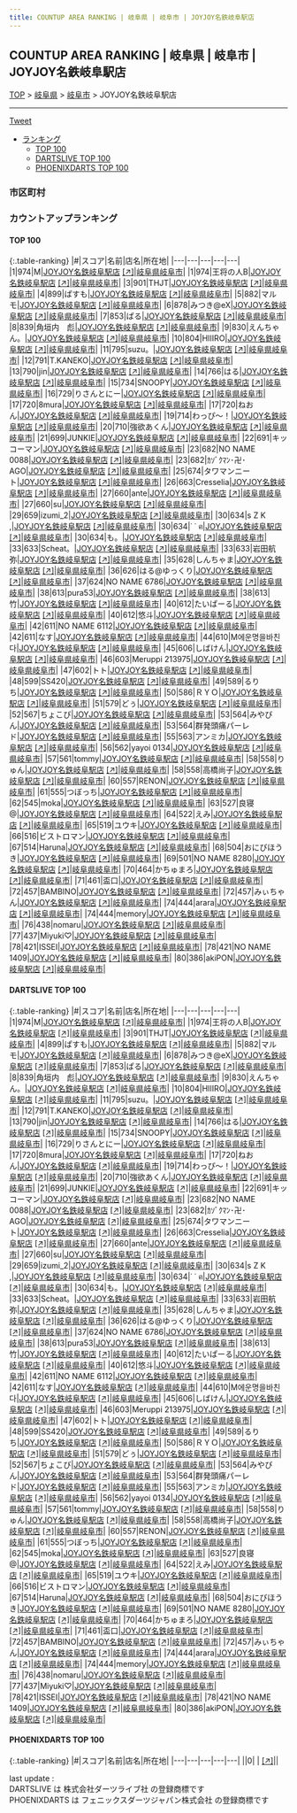 ```yaml
---
title: COUNTUP AREA RANKING | 岐阜県 | 岐阜市 | JOYJOY名鉄岐阜駅店
---
```

## COUNTUP AREA RANKING | 岐阜県 | 岐阜市 | JOYJOY名鉄岐阜駅店

[TOP](/darts/rank/) > [岐阜県](/darts/rank/岐阜県/) > [岐阜市](/darts/rank/岐阜県/岐阜市/) > JOYJOY名鉄岐阜駅店

___

<a href="https://twitter.com/share?ref_src=twsrc%5Etfw" data-text="COUNTUP AREA RANKING | 岐阜県岐阜市JOYJOY名鉄岐阜駅店" class="twitter-share-button" data-hashtags="DARTSLIVE,PHOENIXDARTS,darts,ダーツ" data-show-count="false">Tweet</a>

* [ランキング](#カウントアップランキング)
    * [TOP 100](#top-100)
    * [DARTSLIVE TOP 100](#dartslive-top-100)
    * [PHOENIXDARTS TOP 100](#phoenixdarts-top-100)

### 市区町村

<ul>

</ul>

### カウントアップランキング

#### TOP 100



{:.table-ranking}
|#|スコア|名前|店名|所在地|
|---|---|---|---|---|
|1|974|<span class="rank-name-dl">M</span>|<a href="/darts/rank/shops/5dc2d26ad080ddaaa3f63593b5358cc4.html">JOYJOY名鉄岐阜駅店</a> <a href="https://search.dartslive.com/jp/shop/5dc2d26ad080ddaaa3f63593b5358cc4">[↗]</a>|<a href="/darts/rank/岐阜県/岐阜市">岐阜県岐阜市</a>|
|1|974|<span class="rank-name-dl">王将の人B</span>|<a href="/darts/rank/shops/5dc2d26ad080ddaaa3f63593b5358cc4.html">JOYJOY名鉄岐阜駅店</a> <a href="https://search.dartslive.com/jp/shop/5dc2d26ad080ddaaa3f63593b5358cc4">[↗]</a>|<a href="/darts/rank/岐阜県/岐阜市">岐阜県岐阜市</a>|
|3|901|<span class="rank-name-dl">THJT</span>|<a href="/darts/rank/shops/5dc2d26ad080ddaaa3f63593b5358cc4.html">JOYJOY名鉄岐阜駅店</a> <a href="https://search.dartslive.com/jp/shop/5dc2d26ad080ddaaa3f63593b5358cc4">[↗]</a>|<a href="/darts/rank/岐阜県/岐阜市">岐阜県岐阜市</a>|
|4|899|<span class="rank-name-dl">ぱすも</span>|<a href="/darts/rank/shops/5dc2d26ad080ddaaa3f63593b5358cc4.html">JOYJOY名鉄岐阜駅店</a> <a href="https://search.dartslive.com/jp/shop/5dc2d26ad080ddaaa3f63593b5358cc4">[↗]</a>|<a href="/darts/rank/岐阜県/岐阜市">岐阜県岐阜市</a>|
|5|882|<span class="rank-name-dl">マルモ</span>|<a href="/darts/rank/shops/5dc2d26ad080ddaaa3f63593b5358cc4.html">JOYJOY名鉄岐阜駅店</a> <a href="https://search.dartslive.com/jp/shop/5dc2d26ad080ddaaa3f63593b5358cc4">[↗]</a>|<a href="/darts/rank/岐阜県/岐阜市">岐阜県岐阜市</a>|
|6|878|<span class="rank-name-dl">みつき@eX</span>|<a href="/darts/rank/shops/5dc2d26ad080ddaaa3f63593b5358cc4.html">JOYJOY名鉄岐阜駅店</a> <a href="https://search.dartslive.com/jp/shop/5dc2d26ad080ddaaa3f63593b5358cc4">[↗]</a>|<a href="/darts/rank/岐阜県/岐阜市">岐阜県岐阜市</a>|
|7|853|<span class="rank-name-dl">ぱる</span>|<a href="/darts/rank/shops/5dc2d26ad080ddaaa3f63593b5358cc4.html">JOYJOY名鉄岐阜駅店</a> <a href="https://search.dartslive.com/jp/shop/5dc2d26ad080ddaaa3f63593b5358cc4">[↗]</a>|<a href="/darts/rank/岐阜県/岐阜市">岐阜県岐阜市</a>|
|8|839|<span class="rank-name-dl">角垣内　彪</span>|<a href="/darts/rank/shops/5dc2d26ad080ddaaa3f63593b5358cc4.html">JOYJOY名鉄岐阜駅店</a> <a href="https://search.dartslive.com/jp/shop/5dc2d26ad080ddaaa3f63593b5358cc4">[↗]</a>|<a href="/darts/rank/岐阜県/岐阜市">岐阜県岐阜市</a>|
|9|830|<span class="rank-name-dl">えんちゃん。</span>|<a href="/darts/rank/shops/5dc2d26ad080ddaaa3f63593b5358cc4.html">JOYJOY名鉄岐阜駅店</a> <a href="https://search.dartslive.com/jp/shop/5dc2d26ad080ddaaa3f63593b5358cc4">[↗]</a>|<a href="/darts/rank/岐阜県/岐阜市">岐阜県岐阜市</a>|
|10|804|<span class="rank-name-dl">HIIIRO</span>|<a href="/darts/rank/shops/5dc2d26ad080ddaaa3f63593b5358cc4.html">JOYJOY名鉄岐阜駅店</a> <a href="https://search.dartslive.com/jp/shop/5dc2d26ad080ddaaa3f63593b5358cc4">[↗]</a>|<a href="/darts/rank/岐阜県/岐阜市">岐阜県岐阜市</a>|
|11|795|<span class="rank-name-dl">suzu。</span>|<a href="/darts/rank/shops/5dc2d26ad080ddaaa3f63593b5358cc4.html">JOYJOY名鉄岐阜駅店</a> <a href="https://search.dartslive.com/jp/shop/5dc2d26ad080ddaaa3f63593b5358cc4">[↗]</a>|<a href="/darts/rank/岐阜県/岐阜市">岐阜県岐阜市</a>|
|12|791|<span class="rank-name-dl">T.KANEKO</span>|<a href="/darts/rank/shops/5dc2d26ad080ddaaa3f63593b5358cc4.html">JOYJOY名鉄岐阜駅店</a> <a href="https://search.dartslive.com/jp/shop/5dc2d26ad080ddaaa3f63593b5358cc4">[↗]</a>|<a href="/darts/rank/岐阜県/岐阜市">岐阜県岐阜市</a>|
|13|790|<span class="rank-name-dl">jin</span>|<a href="/darts/rank/shops/5dc2d26ad080ddaaa3f63593b5358cc4.html">JOYJOY名鉄岐阜駅店</a> <a href="https://search.dartslive.com/jp/shop/5dc2d26ad080ddaaa3f63593b5358cc4">[↗]</a>|<a href="/darts/rank/岐阜県/岐阜市">岐阜県岐阜市</a>|
|14|766|<span class="rank-name-dl">はる</span>|<a href="/darts/rank/shops/5dc2d26ad080ddaaa3f63593b5358cc4.html">JOYJOY名鉄岐阜駅店</a> <a href="https://search.dartslive.com/jp/shop/5dc2d26ad080ddaaa3f63593b5358cc4">[↗]</a>|<a href="/darts/rank/岐阜県/岐阜市">岐阜県岐阜市</a>|
|15|734|<span class="rank-name-dl">SNOOPY</span>|<a href="/darts/rank/shops/5dc2d26ad080ddaaa3f63593b5358cc4.html">JOYJOY名鉄岐阜駅店</a> <a href="https://search.dartslive.com/jp/shop/5dc2d26ad080ddaaa3f63593b5358cc4">[↗]</a>|<a href="/darts/rank/岐阜県/岐阜市">岐阜県岐阜市</a>|
|16|729|<span class="rank-name-dl">りさんとにー</span>|<a href="/darts/rank/shops/5dc2d26ad080ddaaa3f63593b5358cc4.html">JOYJOY名鉄岐阜駅店</a> <a href="https://search.dartslive.com/jp/shop/5dc2d26ad080ddaaa3f63593b5358cc4">[↗]</a>|<a href="/darts/rank/岐阜県/岐阜市">岐阜県岐阜市</a>|
|17|720|<span class="rank-name-dl">8mura</span>|<a href="/darts/rank/shops/5dc2d26ad080ddaaa3f63593b5358cc4.html">JOYJOY名鉄岐阜駅店</a> <a href="https://search.dartslive.com/jp/shop/5dc2d26ad080ddaaa3f63593b5358cc4">[↗]</a>|<a href="/darts/rank/岐阜県/岐阜市">岐阜県岐阜市</a>|
|17|720|<span class="rank-name-dl">ねおん</span>|<a href="/darts/rank/shops/5dc2d26ad080ddaaa3f63593b5358cc4.html">JOYJOY名鉄岐阜駅店</a> <a href="https://search.dartslive.com/jp/shop/5dc2d26ad080ddaaa3f63593b5358cc4">[↗]</a>|<a href="/darts/rank/岐阜県/岐阜市">岐阜県岐阜市</a>|
|19|714|<span class="rank-name-dl">わっぴ〜！</span>|<a href="/darts/rank/shops/5dc2d26ad080ddaaa3f63593b5358cc4.html">JOYJOY名鉄岐阜駅店</a> <a href="https://search.dartslive.com/jp/shop/5dc2d26ad080ddaaa3f63593b5358cc4">[↗]</a>|<a href="/darts/rank/岐阜県/岐阜市">岐阜県岐阜市</a>|
|20|710|<span class="rank-name-dl">強欲あくん</span>|<a href="/darts/rank/shops/5dc2d26ad080ddaaa3f63593b5358cc4.html">JOYJOY名鉄岐阜駅店</a> <a href="https://search.dartslive.com/jp/shop/5dc2d26ad080ddaaa3f63593b5358cc4">[↗]</a>|<a href="/darts/rank/岐阜県/岐阜市">岐阜県岐阜市</a>|
|21|699|<span class="rank-name-dl">JUNKIE</span>|<a href="/darts/rank/shops/5dc2d26ad080ddaaa3f63593b5358cc4.html">JOYJOY名鉄岐阜駅店</a> <a href="https://search.dartslive.com/jp/shop/5dc2d26ad080ddaaa3f63593b5358cc4">[↗]</a>|<a href="/darts/rank/岐阜県/岐阜市">岐阜県岐阜市</a>|
|22|691|<span class="rank-name-dl">キッコーマン</span>|<a href="/darts/rank/shops/5dc2d26ad080ddaaa3f63593b5358cc4.html">JOYJOY名鉄岐阜駅店</a> <a href="https://search.dartslive.com/jp/shop/5dc2d26ad080ddaaa3f63593b5358cc4">[↗]</a>|<a href="/darts/rank/岐阜県/岐阜市">岐阜県岐阜市</a>|
|23|682|<span class="rank-name-dl">NO NAME 0088</span>|<a href="/darts/rank/shops/5dc2d26ad080ddaaa3f63593b5358cc4.html">JOYJOY名鉄岐阜駅店</a> <a href="https://search.dartslive.com/jp/shop/5dc2d26ad080ddaaa3f63593b5358cc4">[↗]</a>|<a href="/darts/rank/岐阜県/岐阜市">岐阜県岐阜市</a>|
|23|682|<span class="rank-name-dl">ｶｿﾞｸﾏﾝ･卍･AGO</span>|<a href="/darts/rank/shops/5dc2d26ad080ddaaa3f63593b5358cc4.html">JOYJOY名鉄岐阜駅店</a> <a href="https://search.dartslive.com/jp/shop/5dc2d26ad080ddaaa3f63593b5358cc4">[↗]</a>|<a href="/darts/rank/岐阜県/岐阜市">岐阜県岐阜市</a>|
|25|674|<span class="rank-name-dl">タワマンニート</span>|<a href="/darts/rank/shops/5dc2d26ad080ddaaa3f63593b5358cc4.html">JOYJOY名鉄岐阜駅店</a> <a href="https://search.dartslive.com/jp/shop/5dc2d26ad080ddaaa3f63593b5358cc4">[↗]</a>|<a href="/darts/rank/岐阜県/岐阜市">岐阜県岐阜市</a>|
|26|663|<span class="rank-name-dl">Cresselia</span>|<a href="/darts/rank/shops/5dc2d26ad080ddaaa3f63593b5358cc4.html">JOYJOY名鉄岐阜駅店</a> <a href="https://search.dartslive.com/jp/shop/5dc2d26ad080ddaaa3f63593b5358cc4">[↗]</a>|<a href="/darts/rank/岐阜県/岐阜市">岐阜県岐阜市</a>|
|27|660|<span class="rank-name-dl">ante</span>|<a href="/darts/rank/shops/5dc2d26ad080ddaaa3f63593b5358cc4.html">JOYJOY名鉄岐阜駅店</a> <a href="https://search.dartslive.com/jp/shop/5dc2d26ad080ddaaa3f63593b5358cc4">[↗]</a>|<a href="/darts/rank/岐阜県/岐阜市">岐阜県岐阜市</a>|
|27|660|<span class="rank-name-dl">su</span>|<a href="/darts/rank/shops/5dc2d26ad080ddaaa3f63593b5358cc4.html">JOYJOY名鉄岐阜駅店</a> <a href="https://search.dartslive.com/jp/shop/5dc2d26ad080ddaaa3f63593b5358cc4">[↗]</a>|<a href="/darts/rank/岐阜県/岐阜市">岐阜県岐阜市</a>|
|29|659|<span class="rank-name-dl">izumi_2</span>|<a href="/darts/rank/shops/5dc2d26ad080ddaaa3f63593b5358cc4.html">JOYJOY名鉄岐阜駅店</a> <a href="https://search.dartslive.com/jp/shop/5dc2d26ad080ddaaa3f63593b5358cc4">[↗]</a>|<a href="/darts/rank/岐阜県/岐阜市">岐阜県岐阜市</a>|
|30|634|<span class="rank-name-dl">s Z K ,</span>|<a href="/darts/rank/shops/5dc2d26ad080ddaaa3f63593b5358cc4.html">JOYJOY名鉄岐阜駅店</a> <a href="https://search.dartslive.com/jp/shop/5dc2d26ad080ddaaa3f63593b5358cc4">[↗]</a>|<a href="/darts/rank/岐阜県/岐阜市">岐阜県岐阜市</a>|
|30|634|<span class="rank-name-dl">˙‎ ˙ ฅ</span>|<a href="/darts/rank/shops/5dc2d26ad080ddaaa3f63593b5358cc4.html">JOYJOY名鉄岐阜駅店</a> <a href="https://search.dartslive.com/jp/shop/5dc2d26ad080ddaaa3f63593b5358cc4">[↗]</a>|<a href="/darts/rank/岐阜県/岐阜市">岐阜県岐阜市</a>|
|30|634|<span class="rank-name-dl">も。</span>|<a href="/darts/rank/shops/5dc2d26ad080ddaaa3f63593b5358cc4.html">JOYJOY名鉄岐阜駅店</a> <a href="https://search.dartslive.com/jp/shop/5dc2d26ad080ddaaa3f63593b5358cc4">[↗]</a>|<a href="/darts/rank/岐阜県/岐阜市">岐阜県岐阜市</a>|
|33|633|<span class="rank-name-dl">Scheat。</span>|<a href="/darts/rank/shops/5dc2d26ad080ddaaa3f63593b5358cc4.html">JOYJOY名鉄岐阜駅店</a> <a href="https://search.dartslive.com/jp/shop/5dc2d26ad080ddaaa3f63593b5358cc4">[↗]</a>|<a href="/darts/rank/岐阜県/岐阜市">岐阜県岐阜市</a>|
|33|633|<span class="rank-name-dl">岩田航弥</span>|<a href="/darts/rank/shops/5dc2d26ad080ddaaa3f63593b5358cc4.html">JOYJOY名鉄岐阜駅店</a> <a href="https://search.dartslive.com/jp/shop/5dc2d26ad080ddaaa3f63593b5358cc4">[↗]</a>|<a href="/darts/rank/岐阜県/岐阜市">岐阜県岐阜市</a>|
|35|628|<span class="rank-name-dl">しんちゃま</span>|<a href="/darts/rank/shops/5dc2d26ad080ddaaa3f63593b5358cc4.html">JOYJOY名鉄岐阜駅店</a> <a href="https://search.dartslive.com/jp/shop/5dc2d26ad080ddaaa3f63593b5358cc4">[↗]</a>|<a href="/darts/rank/岐阜県/岐阜市">岐阜県岐阜市</a>|
|36|626|<span class="rank-name-dl">はる@ゆっくり</span>|<a href="/darts/rank/shops/5dc2d26ad080ddaaa3f63593b5358cc4.html">JOYJOY名鉄岐阜駅店</a> <a href="https://search.dartslive.com/jp/shop/5dc2d26ad080ddaaa3f63593b5358cc4">[↗]</a>|<a href="/darts/rank/岐阜県/岐阜市">岐阜県岐阜市</a>|
|37|624|<span class="rank-name-dl">NO NAME 6786</span>|<a href="/darts/rank/shops/5dc2d26ad080ddaaa3f63593b5358cc4.html">JOYJOY名鉄岐阜駅店</a> <a href="https://search.dartslive.com/jp/shop/5dc2d26ad080ddaaa3f63593b5358cc4">[↗]</a>|<a href="/darts/rank/岐阜県/岐阜市">岐阜県岐阜市</a>|
|38|613|<span class="rank-name-dl">pura53</span>|<a href="/darts/rank/shops/5dc2d26ad080ddaaa3f63593b5358cc4.html">JOYJOY名鉄岐阜駅店</a> <a href="https://search.dartslive.com/jp/shop/5dc2d26ad080ddaaa3f63593b5358cc4">[↗]</a>|<a href="/darts/rank/岐阜県/岐阜市">岐阜県岐阜市</a>|
|38|613|<span class="rank-name-dl">竹</span>|<a href="/darts/rank/shops/5dc2d26ad080ddaaa3f63593b5358cc4.html">JOYJOY名鉄岐阜駅店</a> <a href="https://search.dartslive.com/jp/shop/5dc2d26ad080ddaaa3f63593b5358cc4">[↗]</a>|<a href="/darts/rank/岐阜県/岐阜市">岐阜県岐阜市</a>|
|40|612|<span class="rank-name-dl">たいぱーる</span>|<a href="/darts/rank/shops/5dc2d26ad080ddaaa3f63593b5358cc4.html">JOYJOY名鉄岐阜駅店</a> <a href="https://search.dartslive.com/jp/shop/5dc2d26ad080ddaaa3f63593b5358cc4">[↗]</a>|<a href="/darts/rank/岐阜県/岐阜市">岐阜県岐阜市</a>|
|40|612|<span class="rank-name-dl">悠斗</span>|<a href="/darts/rank/shops/5dc2d26ad080ddaaa3f63593b5358cc4.html">JOYJOY名鉄岐阜駅店</a> <a href="https://search.dartslive.com/jp/shop/5dc2d26ad080ddaaa3f63593b5358cc4">[↗]</a>|<a href="/darts/rank/岐阜県/岐阜市">岐阜県岐阜市</a>|
|42|611|<span class="rank-name-dl">NO NAME 6112</span>|<a href="/darts/rank/shops/5dc2d26ad080ddaaa3f63593b5358cc4.html">JOYJOY名鉄岐阜駅店</a> <a href="https://search.dartslive.com/jp/shop/5dc2d26ad080ddaaa3f63593b5358cc4">[↗]</a>|<a href="/darts/rank/岐阜県/岐阜市">岐阜県岐阜市</a>|
|42|611|<span class="rank-name-dl">なす</span>|<a href="/darts/rank/shops/5dc2d26ad080ddaaa3f63593b5358cc4.html">JOYJOY名鉄岐阜駅店</a> <a href="https://search.dartslive.com/jp/shop/5dc2d26ad080ddaaa3f63593b5358cc4">[↗]</a>|<a href="/darts/rank/岐阜県/岐阜市">岐阜県岐阜市</a>|
|44|610|<span class="rank-name-dl">M에운명을바친다</span>|<a href="/darts/rank/shops/5dc2d26ad080ddaaa3f63593b5358cc4.html">JOYJOY名鉄岐阜駅店</a> <a href="https://search.dartslive.com/jp/shop/5dc2d26ad080ddaaa3f63593b5358cc4">[↗]</a>|<a href="/darts/rank/岐阜県/岐阜市">岐阜県岐阜市</a>|
|45|606|<span class="rank-name-dl">しばけん</span>|<a href="/darts/rank/shops/5dc2d26ad080ddaaa3f63593b5358cc4.html">JOYJOY名鉄岐阜駅店</a> <a href="https://search.dartslive.com/jp/shop/5dc2d26ad080ddaaa3f63593b5358cc4">[↗]</a>|<a href="/darts/rank/岐阜県/岐阜市">岐阜県岐阜市</a>|
|46|603|<span class="rank-name-dl">Meruppi 213975</span>|<a href="/darts/rank/shops/5dc2d26ad080ddaaa3f63593b5358cc4.html">JOYJOY名鉄岐阜駅店</a> <a href="https://search.dartslive.com/jp/shop/5dc2d26ad080ddaaa3f63593b5358cc4">[↗]</a>|<a href="/darts/rank/岐阜県/岐阜市">岐阜県岐阜市</a>|
|47|602|<span class="rank-name-dl">トト</span>|<a href="/darts/rank/shops/5dc2d26ad080ddaaa3f63593b5358cc4.html">JOYJOY名鉄岐阜駅店</a> <a href="https://search.dartslive.com/jp/shop/5dc2d26ad080ddaaa3f63593b5358cc4">[↗]</a>|<a href="/darts/rank/岐阜県/岐阜市">岐阜県岐阜市</a>|
|48|599|<span class="rank-name-dl">SS420</span>|<a href="/darts/rank/shops/5dc2d26ad080ddaaa3f63593b5358cc4.html">JOYJOY名鉄岐阜駅店</a> <a href="https://search.dartslive.com/jp/shop/5dc2d26ad080ddaaa3f63593b5358cc4">[↗]</a>|<a href="/darts/rank/岐阜県/岐阜市">岐阜県岐阜市</a>|
|49|589|<span class="rank-name-dl">るりち</span>|<a href="/darts/rank/shops/5dc2d26ad080ddaaa3f63593b5358cc4.html">JOYJOY名鉄岐阜駅店</a> <a href="https://search.dartslive.com/jp/shop/5dc2d26ad080ddaaa3f63593b5358cc4">[↗]</a>|<a href="/darts/rank/岐阜県/岐阜市">岐阜県岐阜市</a>|
|50|586|<span class="rank-name-dl">ＲＹＯ</span>|<a href="/darts/rank/shops/5dc2d26ad080ddaaa3f63593b5358cc4.html">JOYJOY名鉄岐阜駅店</a> <a href="https://search.dartslive.com/jp/shop/5dc2d26ad080ddaaa3f63593b5358cc4">[↗]</a>|<a href="/darts/rank/岐阜県/岐阜市">岐阜県岐阜市</a>|
|51|579|<span class="rank-name-dl">どぅ</span>|<a href="/darts/rank/shops/5dc2d26ad080ddaaa3f63593b5358cc4.html">JOYJOY名鉄岐阜駅店</a> <a href="https://search.dartslive.com/jp/shop/5dc2d26ad080ddaaa3f63593b5358cc4">[↗]</a>|<a href="/darts/rank/岐阜県/岐阜市">岐阜県岐阜市</a>|
|52|567|<span class="rank-name-dl">ちょこび</span>|<a href="/darts/rank/shops/5dc2d26ad080ddaaa3f63593b5358cc4.html">JOYJOY名鉄岐阜駅店</a> <a href="https://search.dartslive.com/jp/shop/5dc2d26ad080ddaaa3f63593b5358cc4">[↗]</a>|<a href="/darts/rank/岐阜県/岐阜市">岐阜県岐阜市</a>|
|53|564|<span class="rank-name-dl">みやびん</span>|<a href="/darts/rank/shops/5dc2d26ad080ddaaa3f63593b5358cc4.html">JOYJOY名鉄岐阜駅店</a> <a href="https://search.dartslive.com/jp/shop/5dc2d26ad080ddaaa3f63593b5358cc4">[↗]</a>|<a href="/darts/rank/岐阜県/岐阜市">岐阜県岐阜市</a>|
|53|564|<span class="rank-name-dl">群発頭痛パーレド</span>|<a href="/darts/rank/shops/5dc2d26ad080ddaaa3f63593b5358cc4.html">JOYJOY名鉄岐阜駅店</a> <a href="https://search.dartslive.com/jp/shop/5dc2d26ad080ddaaa3f63593b5358cc4">[↗]</a>|<a href="/darts/rank/岐阜県/岐阜市">岐阜県岐阜市</a>|
|55|563|<span class="rank-name-dl">アンミカ</span>|<a href="/darts/rank/shops/5dc2d26ad080ddaaa3f63593b5358cc4.html">JOYJOY名鉄岐阜駅店</a> <a href="https://search.dartslive.com/jp/shop/5dc2d26ad080ddaaa3f63593b5358cc4">[↗]</a>|<a href="/darts/rank/岐阜県/岐阜市">岐阜県岐阜市</a>|
|56|562|<span class="rank-name-dl">yayoi 0134</span>|<a href="/darts/rank/shops/5dc2d26ad080ddaaa3f63593b5358cc4.html">JOYJOY名鉄岐阜駅店</a> <a href="https://search.dartslive.com/jp/shop/5dc2d26ad080ddaaa3f63593b5358cc4">[↗]</a>|<a href="/darts/rank/岐阜県/岐阜市">岐阜県岐阜市</a>|
|57|561|<span class="rank-name-dl">tommy</span>|<a href="/darts/rank/shops/5dc2d26ad080ddaaa3f63593b5358cc4.html">JOYJOY名鉄岐阜駅店</a> <a href="https://search.dartslive.com/jp/shop/5dc2d26ad080ddaaa3f63593b5358cc4">[↗]</a>|<a href="/darts/rank/岐阜県/岐阜市">岐阜県岐阜市</a>|
|58|558|<span class="rank-name-dl">りゅん</span>|<a href="/darts/rank/shops/5dc2d26ad080ddaaa3f63593b5358cc4.html">JOYJOY名鉄岐阜駅店</a> <a href="https://search.dartslive.com/jp/shop/5dc2d26ad080ddaaa3f63593b5358cc4">[↗]</a>|<a href="/darts/rank/岐阜県/岐阜市">岐阜県岐阜市</a>|
|58|558|<span class="rank-name-dl">高橋尚子</span>|<a href="/darts/rank/shops/5dc2d26ad080ddaaa3f63593b5358cc4.html">JOYJOY名鉄岐阜駅店</a> <a href="https://search.dartslive.com/jp/shop/5dc2d26ad080ddaaa3f63593b5358cc4">[↗]</a>|<a href="/darts/rank/岐阜県/岐阜市">岐阜県岐阜市</a>|
|60|557|<span class="rank-name-dl">RENON</span>|<a href="/darts/rank/shops/5dc2d26ad080ddaaa3f63593b5358cc4.html">JOYJOY名鉄岐阜駅店</a> <a href="https://search.dartslive.com/jp/shop/5dc2d26ad080ddaaa3f63593b5358cc4">[↗]</a>|<a href="/darts/rank/岐阜県/岐阜市">岐阜県岐阜市</a>|
|61|555|<span class="rank-name-dl">つぼっち</span>|<a href="/darts/rank/shops/5dc2d26ad080ddaaa3f63593b5358cc4.html">JOYJOY名鉄岐阜駅店</a> <a href="https://search.dartslive.com/jp/shop/5dc2d26ad080ddaaa3f63593b5358cc4">[↗]</a>|<a href="/darts/rank/岐阜県/岐阜市">岐阜県岐阜市</a>|
|62|545|<span class="rank-name-dl">moka</span>|<a href="/darts/rank/shops/5dc2d26ad080ddaaa3f63593b5358cc4.html">JOYJOY名鉄岐阜駅店</a> <a href="https://search.dartslive.com/jp/shop/5dc2d26ad080ddaaa3f63593b5358cc4">[↗]</a>|<a href="/darts/rank/岐阜県/岐阜市">岐阜県岐阜市</a>|
|63|527|<span class="rank-name-dl">良寝@</span>|<a href="/darts/rank/shops/5dc2d26ad080ddaaa3f63593b5358cc4.html">JOYJOY名鉄岐阜駅店</a> <a href="https://search.dartslive.com/jp/shop/5dc2d26ad080ddaaa3f63593b5358cc4">[↗]</a>|<a href="/darts/rank/岐阜県/岐阜市">岐阜県岐阜市</a>|
|64|522|<span class="rank-name-dl">えみ</span>|<a href="/darts/rank/shops/5dc2d26ad080ddaaa3f63593b5358cc4.html">JOYJOY名鉄岐阜駅店</a> <a href="https://search.dartslive.com/jp/shop/5dc2d26ad080ddaaa3f63593b5358cc4">[↗]</a>|<a href="/darts/rank/岐阜県/岐阜市">岐阜県岐阜市</a>|
|65|519|<span class="rank-name-dl">ユウキ</span>|<a href="/darts/rank/shops/5dc2d26ad080ddaaa3f63593b5358cc4.html">JOYJOY名鉄岐阜駅店</a> <a href="https://search.dartslive.com/jp/shop/5dc2d26ad080ddaaa3f63593b5358cc4">[↗]</a>|<a href="/darts/rank/岐阜県/岐阜市">岐阜県岐阜市</a>|
|66|516|<span class="rank-name-dl">ビストロマン</span>|<a href="/darts/rank/shops/5dc2d26ad080ddaaa3f63593b5358cc4.html">JOYJOY名鉄岐阜駅店</a> <a href="https://search.dartslive.com/jp/shop/5dc2d26ad080ddaaa3f63593b5358cc4">[↗]</a>|<a href="/darts/rank/岐阜県/岐阜市">岐阜県岐阜市</a>|
|67|514|<span class="rank-name-dl">Haruna</span>|<a href="/darts/rank/shops/5dc2d26ad080ddaaa3f63593b5358cc4.html">JOYJOY名鉄岐阜駅店</a> <a href="https://search.dartslive.com/jp/shop/5dc2d26ad080ddaaa3f63593b5358cc4">[↗]</a>|<a href="/darts/rank/岐阜県/岐阜市">岐阜県岐阜市</a>|
|68|504|<span class="rank-name-dl">おにびほうき</span>|<a href="/darts/rank/shops/5dc2d26ad080ddaaa3f63593b5358cc4.html">JOYJOY名鉄岐阜駅店</a> <a href="https://search.dartslive.com/jp/shop/5dc2d26ad080ddaaa3f63593b5358cc4">[↗]</a>|<a href="/darts/rank/岐阜県/岐阜市">岐阜県岐阜市</a>|
|69|501|<span class="rank-name-dl">NO NAME 8280</span>|<a href="/darts/rank/shops/5dc2d26ad080ddaaa3f63593b5358cc4.html">JOYJOY名鉄岐阜駅店</a> <a href="https://search.dartslive.com/jp/shop/5dc2d26ad080ddaaa3f63593b5358cc4">[↗]</a>|<a href="/darts/rank/岐阜県/岐阜市">岐阜県岐阜市</a>|
|70|464|<span class="rank-name-dl">かちゅまろ</span>|<a href="/darts/rank/shops/5dc2d26ad080ddaaa3f63593b5358cc4.html">JOYJOY名鉄岐阜駅店</a> <a href="https://search.dartslive.com/jp/shop/5dc2d26ad080ddaaa3f63593b5358cc4">[↗]</a>|<a href="/darts/rank/岐阜県/岐阜市">岐阜県岐阜市</a>|
|71|461|<span class="rank-name-dl">盃口</span>|<a href="/darts/rank/shops/5dc2d26ad080ddaaa3f63593b5358cc4.html">JOYJOY名鉄岐阜駅店</a> <a href="https://search.dartslive.com/jp/shop/5dc2d26ad080ddaaa3f63593b5358cc4">[↗]</a>|<a href="/darts/rank/岐阜県/岐阜市">岐阜県岐阜市</a>|
|72|457|<span class="rank-name-dl">BAMBINO</span>|<a href="/darts/rank/shops/5dc2d26ad080ddaaa3f63593b5358cc4.html">JOYJOY名鉄岐阜駅店</a> <a href="https://search.dartslive.com/jp/shop/5dc2d26ad080ddaaa3f63593b5358cc4">[↗]</a>|<a href="/darts/rank/岐阜県/岐阜市">岐阜県岐阜市</a>|
|72|457|<span class="rank-name-dl">みぃちゃん</span>|<a href="/darts/rank/shops/5dc2d26ad080ddaaa3f63593b5358cc4.html">JOYJOY名鉄岐阜駅店</a> <a href="https://search.dartslive.com/jp/shop/5dc2d26ad080ddaaa3f63593b5358cc4">[↗]</a>|<a href="/darts/rank/岐阜県/岐阜市">岐阜県岐阜市</a>|
|74|444|<span class="rank-name-dl">arara</span>|<a href="/darts/rank/shops/5dc2d26ad080ddaaa3f63593b5358cc4.html">JOYJOY名鉄岐阜駅店</a> <a href="https://search.dartslive.com/jp/shop/5dc2d26ad080ddaaa3f63593b5358cc4">[↗]</a>|<a href="/darts/rank/岐阜県/岐阜市">岐阜県岐阜市</a>|
|74|444|<span class="rank-name-dl">memory</span>|<a href="/darts/rank/shops/5dc2d26ad080ddaaa3f63593b5358cc4.html">JOYJOY名鉄岐阜駅店</a> <a href="https://search.dartslive.com/jp/shop/5dc2d26ad080ddaaa3f63593b5358cc4">[↗]</a>|<a href="/darts/rank/岐阜県/岐阜市">岐阜県岐阜市</a>|
|76|438|<span class="rank-name-dl">nomaru</span>|<a href="/darts/rank/shops/5dc2d26ad080ddaaa3f63593b5358cc4.html">JOYJOY名鉄岐阜駅店</a> <a href="https://search.dartslive.com/jp/shop/5dc2d26ad080ddaaa3f63593b5358cc4">[↗]</a>|<a href="/darts/rank/岐阜県/岐阜市">岐阜県岐阜市</a>|
|77|437|<span class="rank-name-dl">Miyuki♡</span>|<a href="/darts/rank/shops/5dc2d26ad080ddaaa3f63593b5358cc4.html">JOYJOY名鉄岐阜駅店</a> <a href="https://search.dartslive.com/jp/shop/5dc2d26ad080ddaaa3f63593b5358cc4">[↗]</a>|<a href="/darts/rank/岐阜県/岐阜市">岐阜県岐阜市</a>|
|78|421|<span class="rank-name-dl">ISSEI</span>|<a href="/darts/rank/shops/5dc2d26ad080ddaaa3f63593b5358cc4.html">JOYJOY名鉄岐阜駅店</a> <a href="https://search.dartslive.com/jp/shop/5dc2d26ad080ddaaa3f63593b5358cc4">[↗]</a>|<a href="/darts/rank/岐阜県/岐阜市">岐阜県岐阜市</a>|
|78|421|<span class="rank-name-dl">NO NAME 1409</span>|<a href="/darts/rank/shops/5dc2d26ad080ddaaa3f63593b5358cc4.html">JOYJOY名鉄岐阜駅店</a> <a href="https://search.dartslive.com/jp/shop/5dc2d26ad080ddaaa3f63593b5358cc4">[↗]</a>|<a href="/darts/rank/岐阜県/岐阜市">岐阜県岐阜市</a>|
|80|386|<span class="rank-name-dl">akiPON</span>|<a href="/darts/rank/shops/5dc2d26ad080ddaaa3f63593b5358cc4.html">JOYJOY名鉄岐阜駅店</a> <a href="https://search.dartslive.com/jp/shop/5dc2d26ad080ddaaa3f63593b5358cc4">[↗]</a>|<a href="/darts/rank/岐阜県/岐阜市">岐阜県岐阜市</a>|


#### DARTSLIVE TOP 100



{:.table-ranking}
|#|スコア|名前|店名|所在地|
|---|---|---|---|---|
|1|974|<span class="rank-name-dl">M</span>|<a href="/darts/rank/shops/5dc2d26ad080ddaaa3f63593b5358cc4.html">JOYJOY名鉄岐阜駅店</a> <a href="https://search.dartslive.com/jp/shop/5dc2d26ad080ddaaa3f63593b5358cc4">[↗]</a>|<a href="/darts/rank/岐阜県/岐阜市">岐阜県岐阜市</a>|
|1|974|<span class="rank-name-dl">王将の人B</span>|<a href="/darts/rank/shops/5dc2d26ad080ddaaa3f63593b5358cc4.html">JOYJOY名鉄岐阜駅店</a> <a href="https://search.dartslive.com/jp/shop/5dc2d26ad080ddaaa3f63593b5358cc4">[↗]</a>|<a href="/darts/rank/岐阜県/岐阜市">岐阜県岐阜市</a>|
|3|901|<span class="rank-name-dl">THJT</span>|<a href="/darts/rank/shops/5dc2d26ad080ddaaa3f63593b5358cc4.html">JOYJOY名鉄岐阜駅店</a> <a href="https://search.dartslive.com/jp/shop/5dc2d26ad080ddaaa3f63593b5358cc4">[↗]</a>|<a href="/darts/rank/岐阜県/岐阜市">岐阜県岐阜市</a>|
|4|899|<span class="rank-name-dl">ぱすも</span>|<a href="/darts/rank/shops/5dc2d26ad080ddaaa3f63593b5358cc4.html">JOYJOY名鉄岐阜駅店</a> <a href="https://search.dartslive.com/jp/shop/5dc2d26ad080ddaaa3f63593b5358cc4">[↗]</a>|<a href="/darts/rank/岐阜県/岐阜市">岐阜県岐阜市</a>|
|5|882|<span class="rank-name-dl">マルモ</span>|<a href="/darts/rank/shops/5dc2d26ad080ddaaa3f63593b5358cc4.html">JOYJOY名鉄岐阜駅店</a> <a href="https://search.dartslive.com/jp/shop/5dc2d26ad080ddaaa3f63593b5358cc4">[↗]</a>|<a href="/darts/rank/岐阜県/岐阜市">岐阜県岐阜市</a>|
|6|878|<span class="rank-name-dl">みつき@eX</span>|<a href="/darts/rank/shops/5dc2d26ad080ddaaa3f63593b5358cc4.html">JOYJOY名鉄岐阜駅店</a> <a href="https://search.dartslive.com/jp/shop/5dc2d26ad080ddaaa3f63593b5358cc4">[↗]</a>|<a href="/darts/rank/岐阜県/岐阜市">岐阜県岐阜市</a>|
|7|853|<span class="rank-name-dl">ぱる</span>|<a href="/darts/rank/shops/5dc2d26ad080ddaaa3f63593b5358cc4.html">JOYJOY名鉄岐阜駅店</a> <a href="https://search.dartslive.com/jp/shop/5dc2d26ad080ddaaa3f63593b5358cc4">[↗]</a>|<a href="/darts/rank/岐阜県/岐阜市">岐阜県岐阜市</a>|
|8|839|<span class="rank-name-dl">角垣内　彪</span>|<a href="/darts/rank/shops/5dc2d26ad080ddaaa3f63593b5358cc4.html">JOYJOY名鉄岐阜駅店</a> <a href="https://search.dartslive.com/jp/shop/5dc2d26ad080ddaaa3f63593b5358cc4">[↗]</a>|<a href="/darts/rank/岐阜県/岐阜市">岐阜県岐阜市</a>|
|9|830|<span class="rank-name-dl">えんちゃん。</span>|<a href="/darts/rank/shops/5dc2d26ad080ddaaa3f63593b5358cc4.html">JOYJOY名鉄岐阜駅店</a> <a href="https://search.dartslive.com/jp/shop/5dc2d26ad080ddaaa3f63593b5358cc4">[↗]</a>|<a href="/darts/rank/岐阜県/岐阜市">岐阜県岐阜市</a>|
|10|804|<span class="rank-name-dl">HIIIRO</span>|<a href="/darts/rank/shops/5dc2d26ad080ddaaa3f63593b5358cc4.html">JOYJOY名鉄岐阜駅店</a> <a href="https://search.dartslive.com/jp/shop/5dc2d26ad080ddaaa3f63593b5358cc4">[↗]</a>|<a href="/darts/rank/岐阜県/岐阜市">岐阜県岐阜市</a>|
|11|795|<span class="rank-name-dl">suzu。</span>|<a href="/darts/rank/shops/5dc2d26ad080ddaaa3f63593b5358cc4.html">JOYJOY名鉄岐阜駅店</a> <a href="https://search.dartslive.com/jp/shop/5dc2d26ad080ddaaa3f63593b5358cc4">[↗]</a>|<a href="/darts/rank/岐阜県/岐阜市">岐阜県岐阜市</a>|
|12|791|<span class="rank-name-dl">T.KANEKO</span>|<a href="/darts/rank/shops/5dc2d26ad080ddaaa3f63593b5358cc4.html">JOYJOY名鉄岐阜駅店</a> <a href="https://search.dartslive.com/jp/shop/5dc2d26ad080ddaaa3f63593b5358cc4">[↗]</a>|<a href="/darts/rank/岐阜県/岐阜市">岐阜県岐阜市</a>|
|13|790|<span class="rank-name-dl">jin</span>|<a href="/darts/rank/shops/5dc2d26ad080ddaaa3f63593b5358cc4.html">JOYJOY名鉄岐阜駅店</a> <a href="https://search.dartslive.com/jp/shop/5dc2d26ad080ddaaa3f63593b5358cc4">[↗]</a>|<a href="/darts/rank/岐阜県/岐阜市">岐阜県岐阜市</a>|
|14|766|<span class="rank-name-dl">はる</span>|<a href="/darts/rank/shops/5dc2d26ad080ddaaa3f63593b5358cc4.html">JOYJOY名鉄岐阜駅店</a> <a href="https://search.dartslive.com/jp/shop/5dc2d26ad080ddaaa3f63593b5358cc4">[↗]</a>|<a href="/darts/rank/岐阜県/岐阜市">岐阜県岐阜市</a>|
|15|734|<span class="rank-name-dl">SNOOPY</span>|<a href="/darts/rank/shops/5dc2d26ad080ddaaa3f63593b5358cc4.html">JOYJOY名鉄岐阜駅店</a> <a href="https://search.dartslive.com/jp/shop/5dc2d26ad080ddaaa3f63593b5358cc4">[↗]</a>|<a href="/darts/rank/岐阜県/岐阜市">岐阜県岐阜市</a>|
|16|729|<span class="rank-name-dl">りさんとにー</span>|<a href="/darts/rank/shops/5dc2d26ad080ddaaa3f63593b5358cc4.html">JOYJOY名鉄岐阜駅店</a> <a href="https://search.dartslive.com/jp/shop/5dc2d26ad080ddaaa3f63593b5358cc4">[↗]</a>|<a href="/darts/rank/岐阜県/岐阜市">岐阜県岐阜市</a>|
|17|720|<span class="rank-name-dl">8mura</span>|<a href="/darts/rank/shops/5dc2d26ad080ddaaa3f63593b5358cc4.html">JOYJOY名鉄岐阜駅店</a> <a href="https://search.dartslive.com/jp/shop/5dc2d26ad080ddaaa3f63593b5358cc4">[↗]</a>|<a href="/darts/rank/岐阜県/岐阜市">岐阜県岐阜市</a>|
|17|720|<span class="rank-name-dl">ねおん</span>|<a href="/darts/rank/shops/5dc2d26ad080ddaaa3f63593b5358cc4.html">JOYJOY名鉄岐阜駅店</a> <a href="https://search.dartslive.com/jp/shop/5dc2d26ad080ddaaa3f63593b5358cc4">[↗]</a>|<a href="/darts/rank/岐阜県/岐阜市">岐阜県岐阜市</a>|
|19|714|<span class="rank-name-dl">わっぴ〜！</span>|<a href="/darts/rank/shops/5dc2d26ad080ddaaa3f63593b5358cc4.html">JOYJOY名鉄岐阜駅店</a> <a href="https://search.dartslive.com/jp/shop/5dc2d26ad080ddaaa3f63593b5358cc4">[↗]</a>|<a href="/darts/rank/岐阜県/岐阜市">岐阜県岐阜市</a>|
|20|710|<span class="rank-name-dl">強欲あくん</span>|<a href="/darts/rank/shops/5dc2d26ad080ddaaa3f63593b5358cc4.html">JOYJOY名鉄岐阜駅店</a> <a href="https://search.dartslive.com/jp/shop/5dc2d26ad080ddaaa3f63593b5358cc4">[↗]</a>|<a href="/darts/rank/岐阜県/岐阜市">岐阜県岐阜市</a>|
|21|699|<span class="rank-name-dl">JUNKIE</span>|<a href="/darts/rank/shops/5dc2d26ad080ddaaa3f63593b5358cc4.html">JOYJOY名鉄岐阜駅店</a> <a href="https://search.dartslive.com/jp/shop/5dc2d26ad080ddaaa3f63593b5358cc4">[↗]</a>|<a href="/darts/rank/岐阜県/岐阜市">岐阜県岐阜市</a>|
|22|691|<span class="rank-name-dl">キッコーマン</span>|<a href="/darts/rank/shops/5dc2d26ad080ddaaa3f63593b5358cc4.html">JOYJOY名鉄岐阜駅店</a> <a href="https://search.dartslive.com/jp/shop/5dc2d26ad080ddaaa3f63593b5358cc4">[↗]</a>|<a href="/darts/rank/岐阜県/岐阜市">岐阜県岐阜市</a>|
|23|682|<span class="rank-name-dl">NO NAME 0088</span>|<a href="/darts/rank/shops/5dc2d26ad080ddaaa3f63593b5358cc4.html">JOYJOY名鉄岐阜駅店</a> <a href="https://search.dartslive.com/jp/shop/5dc2d26ad080ddaaa3f63593b5358cc4">[↗]</a>|<a href="/darts/rank/岐阜県/岐阜市">岐阜県岐阜市</a>|
|23|682|<span class="rank-name-dl">ｶｿﾞｸﾏﾝ･卍･AGO</span>|<a href="/darts/rank/shops/5dc2d26ad080ddaaa3f63593b5358cc4.html">JOYJOY名鉄岐阜駅店</a> <a href="https://search.dartslive.com/jp/shop/5dc2d26ad080ddaaa3f63593b5358cc4">[↗]</a>|<a href="/darts/rank/岐阜県/岐阜市">岐阜県岐阜市</a>|
|25|674|<span class="rank-name-dl">タワマンニート</span>|<a href="/darts/rank/shops/5dc2d26ad080ddaaa3f63593b5358cc4.html">JOYJOY名鉄岐阜駅店</a> <a href="https://search.dartslive.com/jp/shop/5dc2d26ad080ddaaa3f63593b5358cc4">[↗]</a>|<a href="/darts/rank/岐阜県/岐阜市">岐阜県岐阜市</a>|
|26|663|<span class="rank-name-dl">Cresselia</span>|<a href="/darts/rank/shops/5dc2d26ad080ddaaa3f63593b5358cc4.html">JOYJOY名鉄岐阜駅店</a> <a href="https://search.dartslive.com/jp/shop/5dc2d26ad080ddaaa3f63593b5358cc4">[↗]</a>|<a href="/darts/rank/岐阜県/岐阜市">岐阜県岐阜市</a>|
|27|660|<span class="rank-name-dl">ante</span>|<a href="/darts/rank/shops/5dc2d26ad080ddaaa3f63593b5358cc4.html">JOYJOY名鉄岐阜駅店</a> <a href="https://search.dartslive.com/jp/shop/5dc2d26ad080ddaaa3f63593b5358cc4">[↗]</a>|<a href="/darts/rank/岐阜県/岐阜市">岐阜県岐阜市</a>|
|27|660|<span class="rank-name-dl">su</span>|<a href="/darts/rank/shops/5dc2d26ad080ddaaa3f63593b5358cc4.html">JOYJOY名鉄岐阜駅店</a> <a href="https://search.dartslive.com/jp/shop/5dc2d26ad080ddaaa3f63593b5358cc4">[↗]</a>|<a href="/darts/rank/岐阜県/岐阜市">岐阜県岐阜市</a>|
|29|659|<span class="rank-name-dl">izumi_2</span>|<a href="/darts/rank/shops/5dc2d26ad080ddaaa3f63593b5358cc4.html">JOYJOY名鉄岐阜駅店</a> <a href="https://search.dartslive.com/jp/shop/5dc2d26ad080ddaaa3f63593b5358cc4">[↗]</a>|<a href="/darts/rank/岐阜県/岐阜市">岐阜県岐阜市</a>|
|30|634|<span class="rank-name-dl">s Z K ,</span>|<a href="/darts/rank/shops/5dc2d26ad080ddaaa3f63593b5358cc4.html">JOYJOY名鉄岐阜駅店</a> <a href="https://search.dartslive.com/jp/shop/5dc2d26ad080ddaaa3f63593b5358cc4">[↗]</a>|<a href="/darts/rank/岐阜県/岐阜市">岐阜県岐阜市</a>|
|30|634|<span class="rank-name-dl">˙‎ ˙ ฅ</span>|<a href="/darts/rank/shops/5dc2d26ad080ddaaa3f63593b5358cc4.html">JOYJOY名鉄岐阜駅店</a> <a href="https://search.dartslive.com/jp/shop/5dc2d26ad080ddaaa3f63593b5358cc4">[↗]</a>|<a href="/darts/rank/岐阜県/岐阜市">岐阜県岐阜市</a>|
|30|634|<span class="rank-name-dl">も。</span>|<a href="/darts/rank/shops/5dc2d26ad080ddaaa3f63593b5358cc4.html">JOYJOY名鉄岐阜駅店</a> <a href="https://search.dartslive.com/jp/shop/5dc2d26ad080ddaaa3f63593b5358cc4">[↗]</a>|<a href="/darts/rank/岐阜県/岐阜市">岐阜県岐阜市</a>|
|33|633|<span class="rank-name-dl">Scheat。</span>|<a href="/darts/rank/shops/5dc2d26ad080ddaaa3f63593b5358cc4.html">JOYJOY名鉄岐阜駅店</a> <a href="https://search.dartslive.com/jp/shop/5dc2d26ad080ddaaa3f63593b5358cc4">[↗]</a>|<a href="/darts/rank/岐阜県/岐阜市">岐阜県岐阜市</a>|
|33|633|<span class="rank-name-dl">岩田航弥</span>|<a href="/darts/rank/shops/5dc2d26ad080ddaaa3f63593b5358cc4.html">JOYJOY名鉄岐阜駅店</a> <a href="https://search.dartslive.com/jp/shop/5dc2d26ad080ddaaa3f63593b5358cc4">[↗]</a>|<a href="/darts/rank/岐阜県/岐阜市">岐阜県岐阜市</a>|
|35|628|<span class="rank-name-dl">しんちゃま</span>|<a href="/darts/rank/shops/5dc2d26ad080ddaaa3f63593b5358cc4.html">JOYJOY名鉄岐阜駅店</a> <a href="https://search.dartslive.com/jp/shop/5dc2d26ad080ddaaa3f63593b5358cc4">[↗]</a>|<a href="/darts/rank/岐阜県/岐阜市">岐阜県岐阜市</a>|
|36|626|<span class="rank-name-dl">はる@ゆっくり</span>|<a href="/darts/rank/shops/5dc2d26ad080ddaaa3f63593b5358cc4.html">JOYJOY名鉄岐阜駅店</a> <a href="https://search.dartslive.com/jp/shop/5dc2d26ad080ddaaa3f63593b5358cc4">[↗]</a>|<a href="/darts/rank/岐阜県/岐阜市">岐阜県岐阜市</a>|
|37|624|<span class="rank-name-dl">NO NAME 6786</span>|<a href="/darts/rank/shops/5dc2d26ad080ddaaa3f63593b5358cc4.html">JOYJOY名鉄岐阜駅店</a> <a href="https://search.dartslive.com/jp/shop/5dc2d26ad080ddaaa3f63593b5358cc4">[↗]</a>|<a href="/darts/rank/岐阜県/岐阜市">岐阜県岐阜市</a>|
|38|613|<span class="rank-name-dl">pura53</span>|<a href="/darts/rank/shops/5dc2d26ad080ddaaa3f63593b5358cc4.html">JOYJOY名鉄岐阜駅店</a> <a href="https://search.dartslive.com/jp/shop/5dc2d26ad080ddaaa3f63593b5358cc4">[↗]</a>|<a href="/darts/rank/岐阜県/岐阜市">岐阜県岐阜市</a>|
|38|613|<span class="rank-name-dl">竹</span>|<a href="/darts/rank/shops/5dc2d26ad080ddaaa3f63593b5358cc4.html">JOYJOY名鉄岐阜駅店</a> <a href="https://search.dartslive.com/jp/shop/5dc2d26ad080ddaaa3f63593b5358cc4">[↗]</a>|<a href="/darts/rank/岐阜県/岐阜市">岐阜県岐阜市</a>|
|40|612|<span class="rank-name-dl">たいぱーる</span>|<a href="/darts/rank/shops/5dc2d26ad080ddaaa3f63593b5358cc4.html">JOYJOY名鉄岐阜駅店</a> <a href="https://search.dartslive.com/jp/shop/5dc2d26ad080ddaaa3f63593b5358cc4">[↗]</a>|<a href="/darts/rank/岐阜県/岐阜市">岐阜県岐阜市</a>|
|40|612|<span class="rank-name-dl">悠斗</span>|<a href="/darts/rank/shops/5dc2d26ad080ddaaa3f63593b5358cc4.html">JOYJOY名鉄岐阜駅店</a> <a href="https://search.dartslive.com/jp/shop/5dc2d26ad080ddaaa3f63593b5358cc4">[↗]</a>|<a href="/darts/rank/岐阜県/岐阜市">岐阜県岐阜市</a>|
|42|611|<span class="rank-name-dl">NO NAME 6112</span>|<a href="/darts/rank/shops/5dc2d26ad080ddaaa3f63593b5358cc4.html">JOYJOY名鉄岐阜駅店</a> <a href="https://search.dartslive.com/jp/shop/5dc2d26ad080ddaaa3f63593b5358cc4">[↗]</a>|<a href="/darts/rank/岐阜県/岐阜市">岐阜県岐阜市</a>|
|42|611|<span class="rank-name-dl">なす</span>|<a href="/darts/rank/shops/5dc2d26ad080ddaaa3f63593b5358cc4.html">JOYJOY名鉄岐阜駅店</a> <a href="https://search.dartslive.com/jp/shop/5dc2d26ad080ddaaa3f63593b5358cc4">[↗]</a>|<a href="/darts/rank/岐阜県/岐阜市">岐阜県岐阜市</a>|
|44|610|<span class="rank-name-dl">M에운명을바친다</span>|<a href="/darts/rank/shops/5dc2d26ad080ddaaa3f63593b5358cc4.html">JOYJOY名鉄岐阜駅店</a> <a href="https://search.dartslive.com/jp/shop/5dc2d26ad080ddaaa3f63593b5358cc4">[↗]</a>|<a href="/darts/rank/岐阜県/岐阜市">岐阜県岐阜市</a>|
|45|606|<span class="rank-name-dl">しばけん</span>|<a href="/darts/rank/shops/5dc2d26ad080ddaaa3f63593b5358cc4.html">JOYJOY名鉄岐阜駅店</a> <a href="https://search.dartslive.com/jp/shop/5dc2d26ad080ddaaa3f63593b5358cc4">[↗]</a>|<a href="/darts/rank/岐阜県/岐阜市">岐阜県岐阜市</a>|
|46|603|<span class="rank-name-dl">Meruppi 213975</span>|<a href="/darts/rank/shops/5dc2d26ad080ddaaa3f63593b5358cc4.html">JOYJOY名鉄岐阜駅店</a> <a href="https://search.dartslive.com/jp/shop/5dc2d26ad080ddaaa3f63593b5358cc4">[↗]</a>|<a href="/darts/rank/岐阜県/岐阜市">岐阜県岐阜市</a>|
|47|602|<span class="rank-name-dl">トト</span>|<a href="/darts/rank/shops/5dc2d26ad080ddaaa3f63593b5358cc4.html">JOYJOY名鉄岐阜駅店</a> <a href="https://search.dartslive.com/jp/shop/5dc2d26ad080ddaaa3f63593b5358cc4">[↗]</a>|<a href="/darts/rank/岐阜県/岐阜市">岐阜県岐阜市</a>|
|48|599|<span class="rank-name-dl">SS420</span>|<a href="/darts/rank/shops/5dc2d26ad080ddaaa3f63593b5358cc4.html">JOYJOY名鉄岐阜駅店</a> <a href="https://search.dartslive.com/jp/shop/5dc2d26ad080ddaaa3f63593b5358cc4">[↗]</a>|<a href="/darts/rank/岐阜県/岐阜市">岐阜県岐阜市</a>|
|49|589|<span class="rank-name-dl">るりち</span>|<a href="/darts/rank/shops/5dc2d26ad080ddaaa3f63593b5358cc4.html">JOYJOY名鉄岐阜駅店</a> <a href="https://search.dartslive.com/jp/shop/5dc2d26ad080ddaaa3f63593b5358cc4">[↗]</a>|<a href="/darts/rank/岐阜県/岐阜市">岐阜県岐阜市</a>|
|50|586|<span class="rank-name-dl">ＲＹＯ</span>|<a href="/darts/rank/shops/5dc2d26ad080ddaaa3f63593b5358cc4.html">JOYJOY名鉄岐阜駅店</a> <a href="https://search.dartslive.com/jp/shop/5dc2d26ad080ddaaa3f63593b5358cc4">[↗]</a>|<a href="/darts/rank/岐阜県/岐阜市">岐阜県岐阜市</a>|
|51|579|<span class="rank-name-dl">どぅ</span>|<a href="/darts/rank/shops/5dc2d26ad080ddaaa3f63593b5358cc4.html">JOYJOY名鉄岐阜駅店</a> <a href="https://search.dartslive.com/jp/shop/5dc2d26ad080ddaaa3f63593b5358cc4">[↗]</a>|<a href="/darts/rank/岐阜県/岐阜市">岐阜県岐阜市</a>|
|52|567|<span class="rank-name-dl">ちょこび</span>|<a href="/darts/rank/shops/5dc2d26ad080ddaaa3f63593b5358cc4.html">JOYJOY名鉄岐阜駅店</a> <a href="https://search.dartslive.com/jp/shop/5dc2d26ad080ddaaa3f63593b5358cc4">[↗]</a>|<a href="/darts/rank/岐阜県/岐阜市">岐阜県岐阜市</a>|
|53|564|<span class="rank-name-dl">みやびん</span>|<a href="/darts/rank/shops/5dc2d26ad080ddaaa3f63593b5358cc4.html">JOYJOY名鉄岐阜駅店</a> <a href="https://search.dartslive.com/jp/shop/5dc2d26ad080ddaaa3f63593b5358cc4">[↗]</a>|<a href="/darts/rank/岐阜県/岐阜市">岐阜県岐阜市</a>|
|53|564|<span class="rank-name-dl">群発頭痛パーレド</span>|<a href="/darts/rank/shops/5dc2d26ad080ddaaa3f63593b5358cc4.html">JOYJOY名鉄岐阜駅店</a> <a href="https://search.dartslive.com/jp/shop/5dc2d26ad080ddaaa3f63593b5358cc4">[↗]</a>|<a href="/darts/rank/岐阜県/岐阜市">岐阜県岐阜市</a>|
|55|563|<span class="rank-name-dl">アンミカ</span>|<a href="/darts/rank/shops/5dc2d26ad080ddaaa3f63593b5358cc4.html">JOYJOY名鉄岐阜駅店</a> <a href="https://search.dartslive.com/jp/shop/5dc2d26ad080ddaaa3f63593b5358cc4">[↗]</a>|<a href="/darts/rank/岐阜県/岐阜市">岐阜県岐阜市</a>|
|56|562|<span class="rank-name-dl">yayoi 0134</span>|<a href="/darts/rank/shops/5dc2d26ad080ddaaa3f63593b5358cc4.html">JOYJOY名鉄岐阜駅店</a> <a href="https://search.dartslive.com/jp/shop/5dc2d26ad080ddaaa3f63593b5358cc4">[↗]</a>|<a href="/darts/rank/岐阜県/岐阜市">岐阜県岐阜市</a>|
|57|561|<span class="rank-name-dl">tommy</span>|<a href="/darts/rank/shops/5dc2d26ad080ddaaa3f63593b5358cc4.html">JOYJOY名鉄岐阜駅店</a> <a href="https://search.dartslive.com/jp/shop/5dc2d26ad080ddaaa3f63593b5358cc4">[↗]</a>|<a href="/darts/rank/岐阜県/岐阜市">岐阜県岐阜市</a>|
|58|558|<span class="rank-name-dl">りゅん</span>|<a href="/darts/rank/shops/5dc2d26ad080ddaaa3f63593b5358cc4.html">JOYJOY名鉄岐阜駅店</a> <a href="https://search.dartslive.com/jp/shop/5dc2d26ad080ddaaa3f63593b5358cc4">[↗]</a>|<a href="/darts/rank/岐阜県/岐阜市">岐阜県岐阜市</a>|
|58|558|<span class="rank-name-dl">高橋尚子</span>|<a href="/darts/rank/shops/5dc2d26ad080ddaaa3f63593b5358cc4.html">JOYJOY名鉄岐阜駅店</a> <a href="https://search.dartslive.com/jp/shop/5dc2d26ad080ddaaa3f63593b5358cc4">[↗]</a>|<a href="/darts/rank/岐阜県/岐阜市">岐阜県岐阜市</a>|
|60|557|<span class="rank-name-dl">RENON</span>|<a href="/darts/rank/shops/5dc2d26ad080ddaaa3f63593b5358cc4.html">JOYJOY名鉄岐阜駅店</a> <a href="https://search.dartslive.com/jp/shop/5dc2d26ad080ddaaa3f63593b5358cc4">[↗]</a>|<a href="/darts/rank/岐阜県/岐阜市">岐阜県岐阜市</a>|
|61|555|<span class="rank-name-dl">つぼっち</span>|<a href="/darts/rank/shops/5dc2d26ad080ddaaa3f63593b5358cc4.html">JOYJOY名鉄岐阜駅店</a> <a href="https://search.dartslive.com/jp/shop/5dc2d26ad080ddaaa3f63593b5358cc4">[↗]</a>|<a href="/darts/rank/岐阜県/岐阜市">岐阜県岐阜市</a>|
|62|545|<span class="rank-name-dl">moka</span>|<a href="/darts/rank/shops/5dc2d26ad080ddaaa3f63593b5358cc4.html">JOYJOY名鉄岐阜駅店</a> <a href="https://search.dartslive.com/jp/shop/5dc2d26ad080ddaaa3f63593b5358cc4">[↗]</a>|<a href="/darts/rank/岐阜県/岐阜市">岐阜県岐阜市</a>|
|63|527|<span class="rank-name-dl">良寝@</span>|<a href="/darts/rank/shops/5dc2d26ad080ddaaa3f63593b5358cc4.html">JOYJOY名鉄岐阜駅店</a> <a href="https://search.dartslive.com/jp/shop/5dc2d26ad080ddaaa3f63593b5358cc4">[↗]</a>|<a href="/darts/rank/岐阜県/岐阜市">岐阜県岐阜市</a>|
|64|522|<span class="rank-name-dl">えみ</span>|<a href="/darts/rank/shops/5dc2d26ad080ddaaa3f63593b5358cc4.html">JOYJOY名鉄岐阜駅店</a> <a href="https://search.dartslive.com/jp/shop/5dc2d26ad080ddaaa3f63593b5358cc4">[↗]</a>|<a href="/darts/rank/岐阜県/岐阜市">岐阜県岐阜市</a>|
|65|519|<span class="rank-name-dl">ユウキ</span>|<a href="/darts/rank/shops/5dc2d26ad080ddaaa3f63593b5358cc4.html">JOYJOY名鉄岐阜駅店</a> <a href="https://search.dartslive.com/jp/shop/5dc2d26ad080ddaaa3f63593b5358cc4">[↗]</a>|<a href="/darts/rank/岐阜県/岐阜市">岐阜県岐阜市</a>|
|66|516|<span class="rank-name-dl">ビストロマン</span>|<a href="/darts/rank/shops/5dc2d26ad080ddaaa3f63593b5358cc4.html">JOYJOY名鉄岐阜駅店</a> <a href="https://search.dartslive.com/jp/shop/5dc2d26ad080ddaaa3f63593b5358cc4">[↗]</a>|<a href="/darts/rank/岐阜県/岐阜市">岐阜県岐阜市</a>|
|67|514|<span class="rank-name-dl">Haruna</span>|<a href="/darts/rank/shops/5dc2d26ad080ddaaa3f63593b5358cc4.html">JOYJOY名鉄岐阜駅店</a> <a href="https://search.dartslive.com/jp/shop/5dc2d26ad080ddaaa3f63593b5358cc4">[↗]</a>|<a href="/darts/rank/岐阜県/岐阜市">岐阜県岐阜市</a>|
|68|504|<span class="rank-name-dl">おにびほうき</span>|<a href="/darts/rank/shops/5dc2d26ad080ddaaa3f63593b5358cc4.html">JOYJOY名鉄岐阜駅店</a> <a href="https://search.dartslive.com/jp/shop/5dc2d26ad080ddaaa3f63593b5358cc4">[↗]</a>|<a href="/darts/rank/岐阜県/岐阜市">岐阜県岐阜市</a>|
|69|501|<span class="rank-name-dl">NO NAME 8280</span>|<a href="/darts/rank/shops/5dc2d26ad080ddaaa3f63593b5358cc4.html">JOYJOY名鉄岐阜駅店</a> <a href="https://search.dartslive.com/jp/shop/5dc2d26ad080ddaaa3f63593b5358cc4">[↗]</a>|<a href="/darts/rank/岐阜県/岐阜市">岐阜県岐阜市</a>|
|70|464|<span class="rank-name-dl">かちゅまろ</span>|<a href="/darts/rank/shops/5dc2d26ad080ddaaa3f63593b5358cc4.html">JOYJOY名鉄岐阜駅店</a> <a href="https://search.dartslive.com/jp/shop/5dc2d26ad080ddaaa3f63593b5358cc4">[↗]</a>|<a href="/darts/rank/岐阜県/岐阜市">岐阜県岐阜市</a>|
|71|461|<span class="rank-name-dl">盃口</span>|<a href="/darts/rank/shops/5dc2d26ad080ddaaa3f63593b5358cc4.html">JOYJOY名鉄岐阜駅店</a> <a href="https://search.dartslive.com/jp/shop/5dc2d26ad080ddaaa3f63593b5358cc4">[↗]</a>|<a href="/darts/rank/岐阜県/岐阜市">岐阜県岐阜市</a>|
|72|457|<span class="rank-name-dl">BAMBINO</span>|<a href="/darts/rank/shops/5dc2d26ad080ddaaa3f63593b5358cc4.html">JOYJOY名鉄岐阜駅店</a> <a href="https://search.dartslive.com/jp/shop/5dc2d26ad080ddaaa3f63593b5358cc4">[↗]</a>|<a href="/darts/rank/岐阜県/岐阜市">岐阜県岐阜市</a>|
|72|457|<span class="rank-name-dl">みぃちゃん</span>|<a href="/darts/rank/shops/5dc2d26ad080ddaaa3f63593b5358cc4.html">JOYJOY名鉄岐阜駅店</a> <a href="https://search.dartslive.com/jp/shop/5dc2d26ad080ddaaa3f63593b5358cc4">[↗]</a>|<a href="/darts/rank/岐阜県/岐阜市">岐阜県岐阜市</a>|
|74|444|<span class="rank-name-dl">arara</span>|<a href="/darts/rank/shops/5dc2d26ad080ddaaa3f63593b5358cc4.html">JOYJOY名鉄岐阜駅店</a> <a href="https://search.dartslive.com/jp/shop/5dc2d26ad080ddaaa3f63593b5358cc4">[↗]</a>|<a href="/darts/rank/岐阜県/岐阜市">岐阜県岐阜市</a>|
|74|444|<span class="rank-name-dl">memory</span>|<a href="/darts/rank/shops/5dc2d26ad080ddaaa3f63593b5358cc4.html">JOYJOY名鉄岐阜駅店</a> <a href="https://search.dartslive.com/jp/shop/5dc2d26ad080ddaaa3f63593b5358cc4">[↗]</a>|<a href="/darts/rank/岐阜県/岐阜市">岐阜県岐阜市</a>|
|76|438|<span class="rank-name-dl">nomaru</span>|<a href="/darts/rank/shops/5dc2d26ad080ddaaa3f63593b5358cc4.html">JOYJOY名鉄岐阜駅店</a> <a href="https://search.dartslive.com/jp/shop/5dc2d26ad080ddaaa3f63593b5358cc4">[↗]</a>|<a href="/darts/rank/岐阜県/岐阜市">岐阜県岐阜市</a>|
|77|437|<span class="rank-name-dl">Miyuki♡</span>|<a href="/darts/rank/shops/5dc2d26ad080ddaaa3f63593b5358cc4.html">JOYJOY名鉄岐阜駅店</a> <a href="https://search.dartslive.com/jp/shop/5dc2d26ad080ddaaa3f63593b5358cc4">[↗]</a>|<a href="/darts/rank/岐阜県/岐阜市">岐阜県岐阜市</a>|
|78|421|<span class="rank-name-dl">ISSEI</span>|<a href="/darts/rank/shops/5dc2d26ad080ddaaa3f63593b5358cc4.html">JOYJOY名鉄岐阜駅店</a> <a href="https://search.dartslive.com/jp/shop/5dc2d26ad080ddaaa3f63593b5358cc4">[↗]</a>|<a href="/darts/rank/岐阜県/岐阜市">岐阜県岐阜市</a>|
|78|421|<span class="rank-name-dl">NO NAME 1409</span>|<a href="/darts/rank/shops/5dc2d26ad080ddaaa3f63593b5358cc4.html">JOYJOY名鉄岐阜駅店</a> <a href="https://search.dartslive.com/jp/shop/5dc2d26ad080ddaaa3f63593b5358cc4">[↗]</a>|<a href="/darts/rank/岐阜県/岐阜市">岐阜県岐阜市</a>|
|80|386|<span class="rank-name-dl">akiPON</span>|<a href="/darts/rank/shops/5dc2d26ad080ddaaa3f63593b5358cc4.html">JOYJOY名鉄岐阜駅店</a> <a href="https://search.dartslive.com/jp/shop/5dc2d26ad080ddaaa3f63593b5358cc4">[↗]</a>|<a href="/darts/rank/岐阜県/岐阜市">岐阜県岐阜市</a>|


#### PHOENIXDARTS TOP 100



{:.table-ranking}
|#|スコア|名前|店名|所在地|
|---|---|---|---|---|
||0|<span class="rank-name-dl"> </span>|<a href="/darts/rank/shops/.html"></a> <a href="">[↗]</a>|<a href="/darts/rank//"></a>|


<div class="footer border-top border-gray-light mt-5 pt-3 text-right text-gray">
    last update : <span style="font-weight: italic" id="foot_last_modified"></span><br />
    DARTSLIVE は 株式会社ダーツライブ社 の登録商標です<br />
    PHOENIXDARTS は フェニックスダーツジャパン株式会社 の登録商標です<br />
</div>

<script src="https://cdnjs.cloudflare.com/ajax/libs/jquery.tablesorter/2.31.3/js/jquery.tablesorter.min.js" integrity="sha512-qzgd5cYSZcosqpzpn7zF2ZId8f/8CHmFKZ8j7mU4OUXTNRd5g+ZHBPsgKEwoqxCtdQvExE5LprwwPAgoicguNg==" crossorigin="anonymous" referrerpolicy="no-referrer"></script>
<link rel="stylesheet" href="https://cdnjs.cloudflare.com/ajax/libs/jquery.tablesorter/2.31.3/css/theme.default.min.css" integrity="sha512-wghhOJkjQX0Lh3NSWvNKeZ0ZpNn+SPVXX1Qyc9OCaogADktxrBiBdKGDoqVUOyhStvMBmJQ8ZdMHiR3wuEq8+w==" crossorigin="anonymous" referrerpolicy="no-referrer" />
<script>
$(function() {
    $(".table-ranking").tablesorter({sortList:[[0, 0]]});
    $("#foot_last_modified").text(formatDate(new Date(document.lastModified), 'yyyy-MM-dd HH:mm:ss'));
});
</script>

<script async src="https://platform.twitter.com/widgets.js" charset="utf-8"></script>